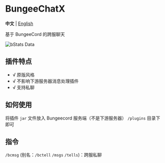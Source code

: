 # BungeeChatX

**中文** | [English](https://github.com/HJFunnyMinecraft/BungeeChatX/blob/main/README_EN.md)

基于 BungeeCord 的跨服聊天

![bStats Data](https://bstats.org/signatures/bungeecord/bungeechatx.svg)

## 插件特点

- √ 原版风格
- √ 不影响下游服务器消息处理插件
- √ 支持私聊

## 如何使用

将插件 `jar` 文件放入 Bungeecord 服务端（不是下游服务器） `/plugins` 目录下即可

## 指令

`/bcmsg` (别名：`/bctell` `/msgs` `/tells`)：跨服私聊
